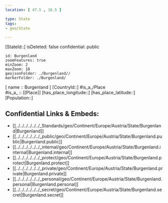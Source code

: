 ```yaml
---
location: [ 47.5 , 16.5 ] 

type: State
tags:
- geo/State

---
```

[StateId::] 
isDeleted: false
confidential: public

```leaflet
id: Burgenland
zoomFeatures: true 
minZoom: 2 
maxZoom: 18
geojsonFolder: ./Burgenland//
markerFolder: ./Burgenland/
```

[ name :: Burgenland ] 
[CountryId::] 
#is_a_/Place  
#is_a_ :: [[Place]] 
[has_place_longitude::] 
[has_place_latitude::] 
[Population::] 



## Confidential Links & Embeds: 
- [[../../../../../../_Standards/geo/Continent/Europe/Austria/State/Burgenland|Burgenland]] 
- [[../../../../../../_public/geo/Continent/Europe/Austria/State/Burgenland.public|Burgenland.public]] 
- [[../../../../../../_internal/geo/Continent/Europe/Austria/State/Burgenland.internal|Burgenland.internal]] 
- [[../../../../../../_protect/geo/Continent/Europe/Austria/State/Burgenland.protect|Burgenland.protect]] 
- [[../../../../../../_private/geo/Continent/Europe/Austria/State/Burgenland.private|Burgenland.private]] 
- [[../../../../../../_personal/geo/Continent/Europe/Austria/State/Burgenland.personal|Burgenland.personal]] 
- [[../../../../../../_secret/geo/Continent/Europe/Austria/State/Burgenland.secret|Burgenland.secret]] 
